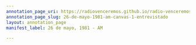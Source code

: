 ```yaml
---
annotation_page_uri: https://radiovenceremos.github.io/radio-venceremos-espanol/annotations/26-de-mayo-1981-am-canvas-1-entrevistado.json
annotation_page_slug: 26-de-mayo-1981-am-canvas-1-entrevistado
layout: annotation_page
manifest_label: 26 de mayo, 1981 - AM

---
```

